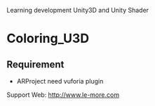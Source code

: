Learning development Unity3D and Unity Shader 

# Coloring_U3D


Requirement
-----------------------
* ARProject need vuforia plugin

Support Web: http://www.le-more.com
